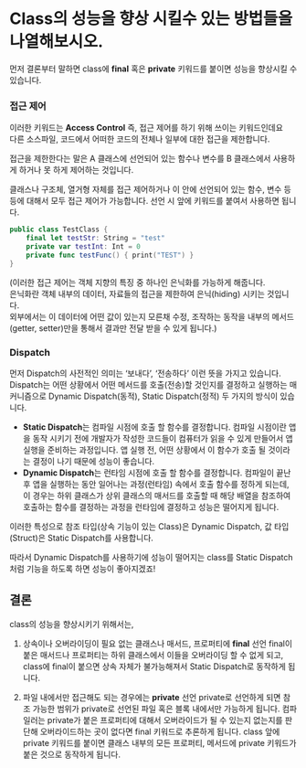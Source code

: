 # Class의 성능을 향상 시킬수 있는 방법들을 나열해보시오.

먼저 결론부터 말하면 class에 **final** 혹은 **private** 키워드를 붙이면 성능을 향상시킬 수 있습니다.

### 접근 제어
이러한 키워드는 **Access Control** 즉, 접근 제어를 하기 위해 쓰이는 키워드인데요  
다른 소스파일, 코드에서 어떠한 코드의 전체나 일부에 대한 접근을 제한합니다.  
  
접근을 제한한다는 말은 A 클래스에 선언되어 있는 함수나 변수를 B 클래스에서 사용하게 하거나 못 하게 제어하는 것입니다.  
  
클래스나 구조체, 열거형 자체를 접근 제어하거나 이 안에 선언되어 있는 함수, 변수 등등에 대해서 모두 접근 제어가 가능합니다. 선언 시 앞에 키워드를 붙여서 사용하면 됩니다.  

```swift
public class TestClass {
	final let testStr: String = "test"
	private var testInt: Int = 0
	private func testFunc() { print("TEST") }
}
```
(이러한 접근 제어는 객체 지향의 특징 중 하나인 은닉화를 가능하게 해줍니다.  
은닉화란 객체 내부의 데이터, 자료들의 접근을 제한하여 은닉(hiding) 시키는 것입니다.  
외부에서는 이 데이터에 어떤 값이 있는지 모른채 수정, 조작하는 동작을 내부의 메서드(getter, setter)만을 통해서 결과만 전달 받을 수 있게 됩니다.)  
  
### Dispatch
먼저 Dispatch의 사전적인 의미는 ‘보내다’, ‘전송하다’ 이런 뜻을 가지고 있습니다.  
Dispatch는 어떤 상황에서 어떤 메서드를 호출(전송)할 것인지를 결정하고 실행하는 매커니즘으로  Dynamic Dispatch(동적), Static Dispatch(정적) 두 가지의 방식이 있습니다.  
- **Static Dispatch**는 컴파일 시점에 호출 할 함수를 결정합니다.
컴파일 시점이란 앱을 동작 시키기 전에 개발자가 작성한 코드들이 컴퓨터가 읽을 수 있게 만들어서 앱 실행을 준비하는 과정입니다. 
앱 실행 전, 어떤 상황에서 이 함수가 호출 될 것이라는 결정이 나기 때문에 성능이 좋습니다.
- **Dynamic Dispatch**는 런타임 시점에 호출 할 함수를 결정합니다.
컴파일이 끝난 후 앱을 실행하는 동안 일어나는 과정(런타임) 속에서 호출 함수를 정하게 되는데, 이 경우는 하위 클래스가 상위 클래스의 매서드를 호출할 때 해당 배열을 참조하여 호출하는 함수를 결정하는 과정을 런타임에 결정하고 성능은 떨어지게 됩니다.
  
이러한 특성으로 참조 타입(상속 기능이 있는 Class)은 Dynamic Dispatch, 값 타입(Struct)은 Static Dispatch를 사용합니다.  
  
따라서 Dynamic Dispatch를 사용하기에 성능이 떨어지는 class를 Static Dispatch처럼 기능을 하도록 하면 성능이 좋아지겠죠!  

## 결론
class의 성능을 향상시키기 위해서는,  
1. 상속이나 오버라이딩이 필요 없는 클래스나 매서드, 프로퍼티에 **final** 선언
final이 붙은 매서드나 프로퍼티는 하위 클래스에서 이들을 오버라이딩 할 수 없게 되고, class에 final이 붙으면 상속 자체가 불가능해져서 Static Dispatch로 동작하게 됩니다.

2. 파일 내에서만 접근해도 되는 경우에는 **private** 선언
private로 선언하게 되면 참조 가능한 범위가 private로 선언된 파일 혹은 블록 내에서만 가능하게 됩니다. 컴파일러는 private가 붙은 프로퍼티에 대해서 오버라이드가 될 수 있는지 없는지를 판단해 오버라이드하는 곳이 없다면 final 키워드로 추론하게 됩니다.
class 앞에 private 키워드를 붙이면 클래스 내부의 모든 프로퍼티, 메서드에 private 키워드가 붙은 것으로 동작하게 됩니다.
